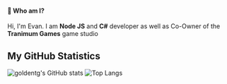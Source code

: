#### 👋 Who am I?
Hi, I'm Evan. I am **Node JS** and **C#** developer as well as Co-Owner of the **Tranimum Games** game studio

## My GitHub Statistics
![goldentg's GitHub stats](https://github-readme-stats.vercel.app/api?username=goldentg&show_icons=true&theme=dark)
![Top Langs](https://github-readme-stats.vercel.app/api/top-langs/?username=goldentg&langs_count=8&theme=dark)
